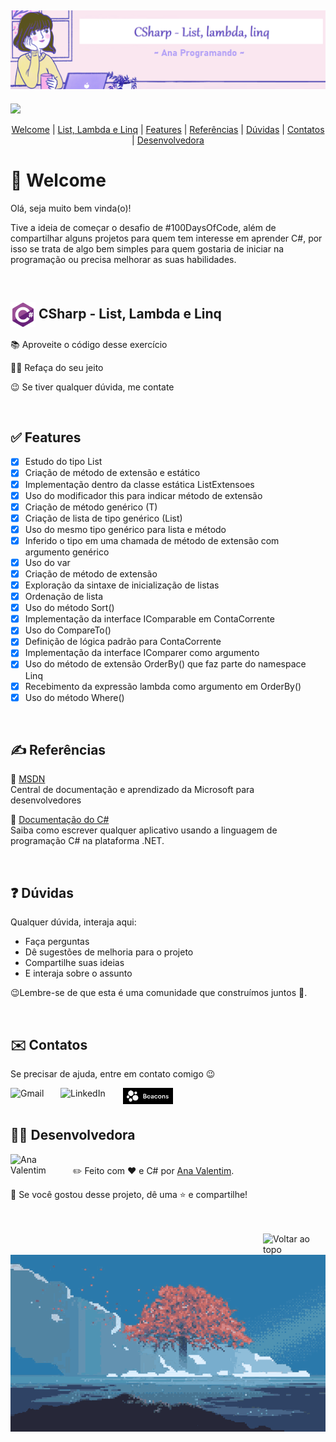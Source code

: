 ![anner_CSharp_list-lambda-linq](https://github.com/AnaProgramando/CSharp_list-lambda-linq/blob/f0b2a394a5a66db37fcef160750c41b041af6b6d/banner_CSharp_list-lambda-linq.png)
----

<img src="https://img.shields.io/static/v1?label=Status&message=complete&color=32CD32&style=for-the-badge"/>

<p align="center">
 <a href="#-welcome">Welcome</a> | 
 <a href="#-csharp---list-lambda-e-linq">List, Lambda e Linq</a> | 
 <a href="#-features">Features</a> | 
 <a href="#-refer%C3%AAncias">Referências</a> | 
 <a href="#-d%C3%BAvidas">Dúvidas</a> | 
 <a href="#%EF%B8%8F-contatos">Contatos</a> | 
 <a href="#%EF%B8%8F-desenvolvedora">Desenvolvedora</a>
</p>

# 🤗 Welcome

Olá, seja muito bem vinda(o)! 

Tive a ideia de começar o desafio de #100DaysOfCode, além de compartilhar alguns projetos para quem tem interesse em aprender C#, por isso se trata de algo bem simples para quem gostaria de iniciar na programação ou precisa melhorar as suas habilidades.

<br>

## <img align="center" alt="Ana-Csharp" height="40" src="https://raw.githubusercontent.com/devicons/devicon/master/icons/csharp/csharp-original.svg"> CSharp - List, Lambda e Linq

📚 Aproveite o código desse exercício

👩‍💻 Refaça do seu jeito

😉 Se tiver qualquer dúvida, me contate

<br>

## ✅ Features

- [X] Estudo do tipo List<T>
- [X] Criação de método de extensão e estático
- [X] Implementação dentro da classe estática ListExtensoes
- [X] Uso do modificador this para indicar método de extensão
- [X] Criação de método genérico (T)
- [X] Criação de lista de tipo genérico (List<T>)
- [X] Uso do mesmo tipo genérico para lista e método
- [X] Inferido o tipo em uma chamada de método de extensão com argumento genérico
- [X] Uso do var
- [X] Criação de método de extensão
- [X] Exploração da sintaxe de inicialização de listas 
- [X] Ordenação de lista
- [X] Uso do método Sort()
- [X] Implementação da interface IComparable em ContaCorrente
- [X] Uso do CompareTo()
- [X] Definição de lógica padrão para ContaCorrente
- [X] Implementação da interface IComparer como argumento
- [X] Uso do método de extensão OrderBy() que faz parte do namespace Linq
- [X] Recebimento da expressão lambda como argumento em OrderBy()
- [X] Uso do método Where()

<br>

## ✍ Referências

📗 [MSDN](https://docs.microsoft.com/pt-br/?redirectedfrom=MSDN)
<br>
Central de documentação e aprendizado da Microsoft para desenvolvedores

📒 [Documentação do C#](https://docs.microsoft.com/pt-br/dotnet/csharp/)
<br>
Saiba como escrever qualquer aplicativo usando a linguagem de programação C# na plataforma .NET.

<br>

## ❓ Dúvidas

Qualquer dúvida, interaja aqui:
  * Faça perguntas
  * Dê sugestões de melhoria para o projeto
  * Compartilhe suas ideias
  * E interaja sobre o assunto

😉Lembre-se de que esta é uma comunidade que construímos juntos 💪.

<br>

## ✉️ Contatos

Se precisar de ajuda, entre em contato comigo 😉

[<img align="left" alt="Gmail" width="80px" src="https://img.shields.io/badge/Gmail-D14836?style=for-the-badge&logo=gmail&logoColor=white"/>](mailto:anabe.valentim@gmail.com)
[<img align="left" alt="LinkedIn" width="100px" src="https://img.shields.io/badge/LinkedIn-0077B5?style=for-the-badge&logo=linkedin&logoColor=white"/>](https://www.linkedin.com/in/ana-beatriz-valentim)
[<img align="left" alt="Beacons" width="80px" src="https://github.com/AnaProgramando/AnaProgramando/blob/31ac40741768033915a37ec0f949984bf6aad2d1/beacons_logo.png"/>](https://beacons.page/anaprogramando)

<br>
<br>

## 🙋‍♀️ Desenvolvedora

<div>
  <img align="left" alt="Ana Valentim" width="100px" src="https://avatars.githubusercontent.com/u/31097110?v=4"/>
</div>

<br>
✏️ Feito com ❤️ e C# por <a href="https://github.com/AnaProgramando">Ana Valentim</a>.

💙 Se você gostou desse projeto, dê uma ⭐ e compartilhe!

<br><br>
[<img align="right" alt="Voltar ao topo" width="100px" src="https://img.shields.io/static/v1?label&message=Voltar+ao+topo&color=blueviolet&style=flat&logo"/>](https://github.com/AnaProgramando/CSharp_list-lambda-linq/blob/main/README.md#)

<br>

<div>
  <img align="center" alt="Pixel-Art" width="1000px" src="https://github.com/AnaProgramando/CSharp_list-lambda-linq/blob/f0b2a394a5a66db37fcef160750c41b041af6b6d/w.gif"/>
</div>
